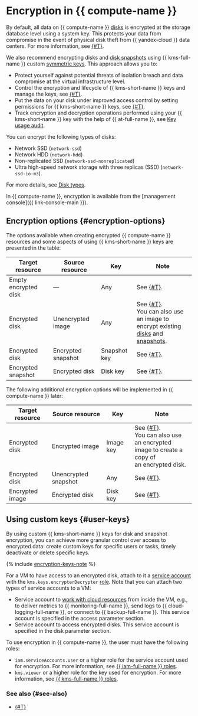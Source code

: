 # Encryption in {{ compute-name }}


By default, all data on {{ compute-name }} [disks](../../compute/concepts/disk.md) is encrypted at the storage database level using a system key. This protects your data from compromise in the event of physical disk theft from {{ yandex-cloud }} data centers. For more information, see [{#T}](../../security/standarts.md#sec-data).

We also recommend encrypting disks and [disk snapshots](../../compute/concepts/snapshot.md) using {{ kms-full-name }} custom [symmetric keys](../../kms/concepts/key.md). This approach allows you to:
* Protect yourself against potential threats of isolation breach and data compromise at the virtual infrastructure level.
* Control the encryption and lifecycle of {{ kms-short-name }} keys and manage the keys, see [{#T}](../../kms/operations/key.md).
* Put the data on your disk under improved access control by setting permissions for {{ kms-short-name }} keys, see [{#T}](../../kms/operations/key-access.md).
* Track encryption and decryption operations performed using your {{ kms-short-name }} key with the help of {{ at-full-name }}, see [Key usage audit](../../kms/concepts/#keys-audit).


You can encrypt the following types of disks:
* Network SSD (`network-ssd`)
* Network HDD (`network-hdd`)
* Non-replicated SSD (`network-ssd-nonreplicated`)
* Ultra high-speed network storage with three replicas (SSD) (`network-ssd-io-m3`).

For more details, see [Disk types](disk.md#disks-types).

In {{ compute-name }}, encryption is available from the [management console]({{ link-console-main }}).

## Encryption options {#encryption-options}

The options available when creating encrypted {{ compute-name }} resources and some aspects of using {{ kms-short-name }} keys are presented in the table:

| **Target resource** | **Source resource** | **Key** | **Note** |
| --- | --- | --- | --- |
| Empty encrypted disk | — | Any | See [{#T}](../operations/disk-create/empty.md). |
| Encrypted disk | Unencrypted image | Any | See [{#T}](../operations/disk-create/from-image.md). </br>You can also use an image to</br>encrypt existing [disks](../operations/disk-control/disk-encrypt.md) and [snapshots](../operations/snapshot-control/snapshot-encrypt.md). |
| Encrypted disk | Encrypted snapshot | Snapshot key | See [{#T}](../operations/disk-create/from-snapshot.md). |
| Encrypted snapshot | Encrypted disk | Disk key | See [{#T}](../operations/disk-control/create-snapshot.md). |

The following additional encryption options will be implemented in {{ compute-name }} later:

| **Target resource** | **Source resource** | **Key** | **Note** |
| --- | --- | --- | --- |
| Encrypted disk | Encrypted image | Image key | See [{#T}](../operations/disk-create/from-image.md).</br>You can also use an encrypted</br>image to create a copy of</br>an encrypted disk. |
| Encrypted disk | Unencrypted snapshot | Any | See [{#T}](../operations/disk-create/from-snapshot.md). |
| Encrypted image | Encrypted disk | Disk key | See [{#T}](../operations/image-create/create-from-disk.md). |

## Using custom keys {#user-keys}

By using custom {{ kms-short-name }} keys for disk and snapshot encryption, you can achieve more granular control over access to encrypted data: create custom keys for specific users or tasks, timely deactivate or delete specific keys.

{% include [encryption-keys-note](../../_includes/compute/encryption-keys-note.md) %}

For a VM to have access to an encrypted disk, attach to it a [service account](../../iam/concepts/users/service-accounts.md) with the `kms.keys.encrypterDecrypter` [role](../../kms/security/index.md#kms-keys-encrypterDecrypter). Note that you can attach two types of service accounts to a VM:
* Service account to [work with cloud resources](../operations/vm-connect/auth-inside-vm) from inside the VM, e.g., to deliver metrics to {{ monitoring-full-name }}, send logs to {{ cloud-logging-full-name }}, or connect to {{ backup-full-name }}. This service account is specified in the access parameter section.
* Service account to access encrypted disks. This service account is specified in the disk parameter section.

To use encryption in {{ compute-name }}, the user must have the following roles:
* `iam.serviceAccounts.user` or a higher role for the service account used for encryption. For more information, see [{{ iam-full-name }} roles](../../iam/security/index.md#iam-serviceAccounts-user).
* `kms.viewer` or a higher role for the key used for encryption. For more information, see [{{ kms-full-name }} roles](../../kms/security/index.md#kms-viewer).

### See also {#see-also}

* [{#T}](../../security/standard/encryption.md)
